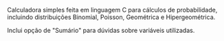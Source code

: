 Calculadora simples feita em linguagem C para cálculos de probabilidade,
incluindo distribuições Binomial, Poisson, Geométrica e Hipergeométrica.

Inclui opção de "Sumário" para dúvidas sobre variáveis utilizadas.